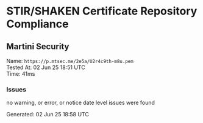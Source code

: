 # STIR/SHAKEN Certificate Repository Compliance

## Martini Security

Name: `https://p.mtsec.me/2e5a/U2r4c9th-m8u.pem`\
Tested At: 02 Jun 25 18:51 UTC\
Time: 41ms

### Issues

no warning, or error, or notice date level issues were found

Generated: 02 Jun 25 18:58 UTC